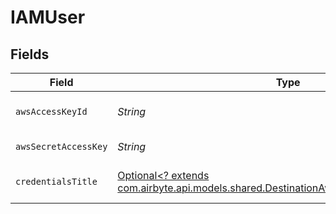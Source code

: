 # IAMUser


## Fields

| Field                                                                                                                                                     | Type                                                                                                                                                      | Required                                                                                                                                                  | Description                                                                                                                                               |
| --------------------------------------------------------------------------------------------------------------------------------------------------------- | --------------------------------------------------------------------------------------------------------------------------------------------------------- | --------------------------------------------------------------------------------------------------------------------------------------------------------- | --------------------------------------------------------------------------------------------------------------------------------------------------------- |
| `awsAccessKeyId`                                                                                                                                          | *String*                                                                                                                                                  | :heavy_check_mark:                                                                                                                                        | AWS User Access Key Id                                                                                                                                    |
| `awsSecretAccessKey`                                                                                                                                      | *String*                                                                                                                                                  | :heavy_check_mark:                                                                                                                                        | Secret Access Key                                                                                                                                         |
| `credentialsTitle`                                                                                                                                        | [Optional<? extends com.airbyte.api.models.shared.DestinationAwsDatalakeCredentialsTitle>](../../models/shared/DestinationAwsDatalakeCredentialsTitle.md) | :heavy_minus_sign:                                                                                                                                        | Name of the credentials                                                                                                                                   |